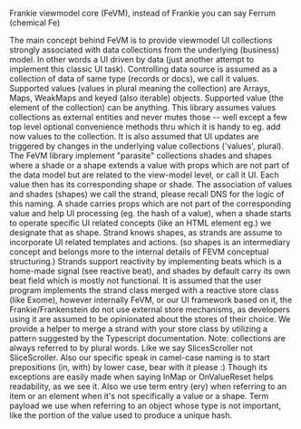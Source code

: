 Frankie viewmodel core (FeVM), instead of Frankie you can say Ferrum (chemical Fe)

The main concept behind FeVM is to provide viewmodel UI collections strongly associated with data collections
from the underlying (business) model.
In other words a UI driven by data (just another attempt to implement this classic UI task).
Controlling data source is assumed as a collection of data of same type (records or docs), we call it values.
Supported values (values in plural meaning the collection) are Arrays, Maps, WeakMaps and keyed (also iterable) objects.
Supported value (the element of the collection) can be anything.
This library assumes values collections as external entities and never mutes those
-- well except a few top level optional convenience methods thru which it is handy to eg. add now values to the collection.
It is also assumed that UI updates are triggered by changes in the underlying value collections ('values', plural).
The FeVM library implement "parasite" collections shades and shapes where a shade or a shape extends a value
with props which are not part of the data model but are related to the view-model level, or call it UI.
Each value then has its corresponding shape or shade. The association of values and shades (shapes) we call the strand,
please recall DNS for the logic of this naming.
A shade carries props which are not part of the corresponding value and help UI processing (eg. the hash of a value),
when a shade starts to operate specific UI related concepts (like an HTML element eg.) we designate that as shape.
Strand knows shapes, as strands are assume to incorporate UI related templates and actions.
(so shapes is an intermediary concept and belongs more to the internal details of FEVM conceptual structuring.)
Strands support reactivity by implementing beats which is a home-made signal (see reactive beat),
and shades by default carry its own beat field which is mostly not functional.
It is assumed that the user program implements the strand class merged with a reactive store class (like Exome),
however internally FeVM, or our UI framework based on it, the Frankie/Frankenstein do not use external store mechanisms,
as developers using it are assumed to be opinionated about the stores of their choice. We provide a helper to merge
a strand with your store class by utilizing a pattern suggested by the Typescript documentation.
Note: collections are always referred to by plural words. Like we say SlicesScroller not SliceScroller.
Also our specific speak in camel-case naming is to start prepositions (in, with) by lower case, bear with it please :)
Though its exceptions are easily made when saying InMap or OnValueReset helps readability, as we see it.
Also we use term entry (ery) when referring to an item or an element when it's not specifically a value or a shape.
Term payload we use when referring to an object whose type is not important, like the portion of the value used to produce a unique hash.

